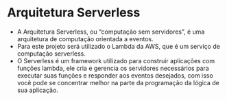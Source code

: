 # Arquitetura Serverless

- A Arquitetura Serverless, ou “computação sem servidores”, é uma arquitetura de computação orientada a eventos.
- Para este projeto será utilizado o Lambda da AWS, que é um serviço de computação serverless.
- O Serverless é um framework utilizado para construir aplicações com funções lambda, ele cria e gerencia os servidores necessários para executar suas funções e responder aos eventos desejados, com isso você pode se concentrar melhor na parte da programação da lógica de sua aplicação.
